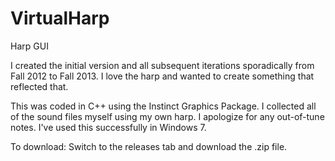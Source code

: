 VirtualHarp
===========

Harp GUI

I created the initial version and all subsequent iterations sporadically from Fall 2012 to Fall 2013. I love the harp and wanted to create something that reflected that.

This was coded in C++ using the Instinct Graphics Package. I collected all of the sound files myself using my own harp. I apologize for any out-of-tune notes. I've used this successfully in Windows 7.

To download: Switch to the releases tab and download the .zip file.
